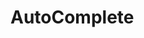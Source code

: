 # AutoComplete


 <div class="modal-body">
    <autocomplete url="\getList" v-on:parentevent="selectvalue($event)" id="id" value="adi" />
  </div>
  
  <script type="text/javascript">

        var app = new Vue({
            el: "#app",
            data: {
                selectItem: {}
            },
            methods: {
                selectvalue(item) {
                    this.selectItem = item;
                }
            }
        });
    </script>
